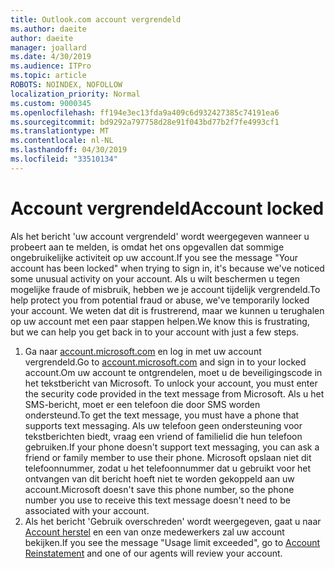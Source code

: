 ```yaml
---
title: Outlook.com account vergrendeld
ms.author: daeite
author: daeite
manager: joallard
ms.date: 4/30/2019
ms.audience: ITPro
ms.topic: article
ROBOTS: NOINDEX, NOFOLLOW
localization_priority: Normal
ms.custom: 9000345
ms.openlocfilehash: ff194e3ec13fda9a409c6d932427385c74191ea6
ms.sourcegitcommit: bd9292a797758d28e91f043bd77b2f7fe4993cf1
ms.translationtype: MT
ms.contentlocale: nl-NL
ms.lasthandoff: 04/30/2019
ms.locfileid: "33510134"
---
```

# <a name="account-locked"></a><span data-ttu-id="5a381-102">Account vergrendeld</span><span class="sxs-lookup"><span data-stu-id="5a381-102">Account locked</span></span>

<span data-ttu-id="5a381-103">Als het bericht 'uw account vergrendeld' wordt weergegeven wanneer u probeert aan te melden, is omdat het ons opgevallen dat sommige ongebruikelijke activiteit op uw account.</span><span class="sxs-lookup"><span data-stu-id="5a381-103">If you see the message "Your account has been locked" when trying to sign in, it's because we've noticed some unusual activity on your account.</span></span> <span data-ttu-id="5a381-104">Als u wilt beschermen u tegen mogelijke fraude of misbruik, hebben we je account tijdelijk vergrendeld.</span><span class="sxs-lookup"><span data-stu-id="5a381-104">To help protect you from potential fraud or abuse, we've temporarily locked your account.</span></span> <span data-ttu-id="5a381-105">We weten dat dit is frustrerend, maar we kunnen u terughalen op uw account met een paar stappen helpen.</span><span class="sxs-lookup"><span data-stu-id="5a381-105">We know this is frustrating, but we can help you get back in to your account with just a few steps.</span></span>

1. <span data-ttu-id="5a381-106">Ga naar [account.microsoft.com](https://go.microsoft.com/fwlink/?linkid=2090484) en log in met uw account vergrendeld.</span><span class="sxs-lookup"><span data-stu-id="5a381-106">Go to [account.microsoft.com](https://go.microsoft.com/fwlink/?linkid=2090484) and sign in to your locked account.</span></span><span data-ttu-id="5a381-107">Om uw account te ontgrendelen, moet u de beveiligingscode in het tekstbericht van Microsoft.</span><span class="sxs-lookup"><span data-stu-id="5a381-107"> To unlock your account, you must enter the security code provided in the text message from Microsoft.</span></span> <span data-ttu-id="5a381-108">Als u het SMS-bericht, moet er een telefoon die door SMS worden ondersteund.</span><span class="sxs-lookup"><span data-stu-id="5a381-108">To get the text message, you must have a phone that supports text messaging.</span></span> <span data-ttu-id="5a381-109">Als uw telefoon geen ondersteuning voor tekstberichten biedt, vraag een vriend of familielid die hun telefoon gebruiken.</span><span class="sxs-lookup"><span data-stu-id="5a381-109">If your phone doesn't support text messaging, you can ask a friend or family member to use their phone.</span></span> <span data-ttu-id="5a381-110">Microsoft opslaan niet dit telefoonnummer, zodat u het telefoonnummer dat u gebruikt voor het ontvangen van dit bericht hoeft niet te worden gekoppeld aan uw account.</span><span class="sxs-lookup"><span data-stu-id="5a381-110">Microsoft doesn't save this phone number, so the phone number you use to receive this text message doesn't need to be associated with your account.</span></span>
2. <span data-ttu-id="5a381-111">Als het bericht 'Gebruik overschreden' wordt weergegeven, gaat u naar [Account herstel](https://go.microsoft.com/fwlink/?linkid=2090483) en een van onze medewerkers zal uw account bekijken.</span><span class="sxs-lookup"><span data-stu-id="5a381-111">If you see the message "Usage limit exceeded", go to [Account Reinstatement](https://go.microsoft.com/fwlink/?linkid=2090483) and one of our agents will review your account.</span></span>